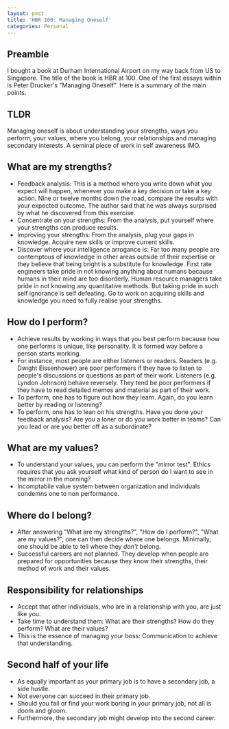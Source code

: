 ```yaml
---
layout: post
title: 'HBR 100: Managing Oneself'
categories: Personal
---
```


## Preamble
I bought a book at Durham International Airport on my way back from US to Singapore. The title of the book is HBR at 100. One of the first essays within is Peter Drucker's "Managing Oneself". Here is a summary of the main points.

## TLDR
Managing oneself is about understanding your strengths, ways you perform, your values, where you belong, your relationships and managing secondary interests. A seminal piece of work in self awareness IMO.

## What are my strengths?
- Feedback analysis: This is a method where you write down what you expect will happen, whenever you make a key decision or take a key action. Nine or twelve months down the road, compare the results with your expected outcome. The author said that he was always surprised by what he discovered from this exercise.
- Concentrate on your strengths: From the analysis, put yourself where your strengths can produce results.
- Improving your strengths: From the analysis, plug your gaps in knowledge. Acquire new skills or improve current skills.
- Discover where your intelligence arrogance is: Far too many people are contemptous of knowledge in other areas outside of their expertise or they believe that being bright is a substitute for knowledge. First rate engineers take pride in not knowing anything about humans because humans in their mind are too disorderly. Human resource managers take pride in not knowing any quantitative methods. But taking pride in such self ignorance is self defeating. Go to work on acquiring skills and knowledge you need to fully realise your strengths.

## How do I perform?
- Achieve results by working in ways that you best perform because how one performs is unique, like personality. It is formed way before a person starts working.
- For instance, most people are either listeners or readers. Readers (e.g. Dwight Eissenhower) are poor performers if they have to listen to people's discussions or questions as part of their work. Listeners (e.g. Lyndon Johnson) behave reversely. They tend be poor performers if they have to read detailed memos and material as part of their work.
- To perform, one has to figure out how they learn. Again, do you learn better by reading or listening?
- To perform, one has to lean on his strengths. Have you done your feedback analysis? Are you a loner or do you work better in teams? Can you lead or are you better off as a subordinate?

## What are my values?
- To understand your values, you can perform the "mirror test". Ethics requires that you ask yourself what kind of person do I want to see in the mirror in the morning?
- Incomptabile value system between organization and individuals condemns one to non performance.

## Where do I belong?
- After answering "What are my strengths?", "How do I perform?", "What are my values?", one can then decide where one belongs. Minimally, one should be able to tell where they *don't* belong.
- Successful careers are not planned. They develop when people are prepared for opportunities because they know their strengths, their method of work and their values.

## Responsibility for relationships
- Accept that other individuals, who are in a relationship with you, are just like you.
- Take time to understand them: What are their strengths? How do they perform? What are their values?
- This is the essence of managing your boss: Communication to achieve that understanding.

## Second half of your life
- As equally important as your primary job is to have a secondary job, a side hustle.
- Not everyone can succeed in their primary job.
- Should you fail or find your work boring in your primary job, not all is doom and gloom. 
- Furthermore, the secondary job might develop into the second career.

